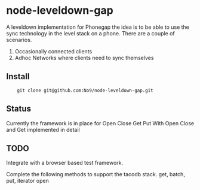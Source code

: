 # node-leveldown-gap

A leveldown implementation for Phonegap the idea is to be able to use the sync technology in the level stack on a phone.
There are a couple of scenarios.
1. Occasionally connected clients
2. Adhoc Networks where clients need to sync themselves  


## Install 

```
	git clone git@github.com:No9/node-leveldown-gap.git
```

## Status 

Currently the framework is in place for Open Close Get Put 
With Open Close and Get implemented in detail

## TODO

Integrate with a browser based test framework.

Complete the following methods to support the tacodb stack.
get, batch, put, iterator open

